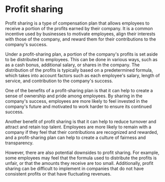 # Profit sharing

Profit sharing is a type of compensation plan that allows employees to receive a portion of the profits earned by their company. It is a common incentive used by businesses to motivate employees, align their interests with those of the company, and reward them for their contributions to the company's success.

Under a profit-sharing plan, a portion of the company's profits is set aside to be distributed to employees. This can be done in various ways, such as as a cash bonus, additional salary, or shares in the company. The distribution of the profits is typically based on a predetermined formula, which takes into account factors such as each employee's salary, length of service, and contribution to the company's success.

One of the benefits of a profit-sharing plan is that it can help to create a sense of ownership and pride among employees. By sharing in the company's success, employees are more likely to feel invested in the company's future and motivated to work harder to ensure its continued success.

Another benefit of profit sharing is that it can help to reduce turnover and attract and retain top talent. Employees are more likely to remain with a company if they feel that their contributions are recognized and rewarded, and a profit-sharing plan can help to create a culture of fairness and transparency.

However, there are also potential downsides to profit sharing. For example, some employees may feel that the formula used to distribute the profits is unfair, or that the amounts they receive are too small. Additionally, profit sharing can be difficult to implement in companies that do not have consistent profits or that have fluctuating revenues.
